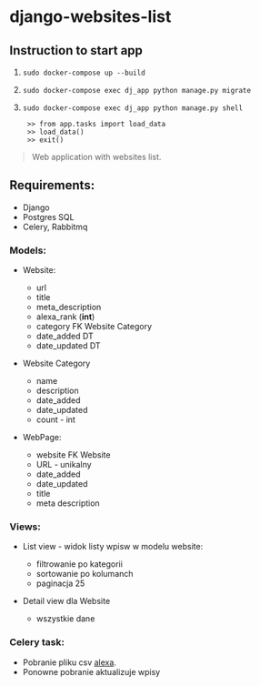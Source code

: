 # django-websites-list


## Instruction to start app
1. `sudo docker-compose up --build`
2. `sudo docker-compose exec dj_app python manage.py migrate`
3. `sudo docker-compose exec dj_app python manage.py shell`

        >> from app.tasks import load_data
        >> load_data()
        >> exit()


> Web application with websites list.

## Requirements:

* Django
* Postgres SQL 
* Celery, Rabbitmq

### Models:

* Website:
     - url
     - title
     - meta_description
     - alexa_rank (__int__)
     - category FK Website Category
     - date_added DT
     - date_updated DT

* Website Category
    - name
    - description
    - date_added
    - date_updated
    - count - int

* WebPage:
     - website FK Website
     - URL - unikalny
     - date_added
     - date_updated
     - title
     - meta description

### Views:

* List view - widok listy wpisw w modelu website:
    - filtrowanie po kategorii
    - sortowanie po kolumanch
    - paginacja 25

* Detail view dla Website
    - wszystkie dane

### Celery task:

* Pobranie pliku csv [alexa](http://s3.amazonaws.com/alexa-static/top-1m.csv.zip).
* Ponowne pobranie aktualizuje wpisy
